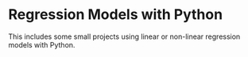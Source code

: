 # Regression Models with Python
This includes some small projects using linear or non-linear regression models with Python.
